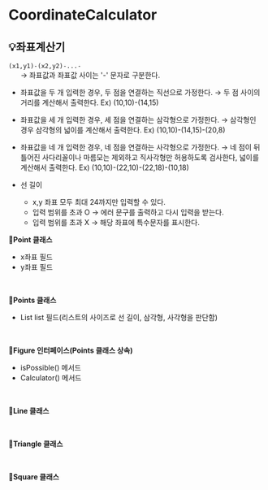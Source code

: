 # CoordinateCalculator

## 💡좌표계산기




`(x1,y1)-(x2,y2)-...-` <br>
&nbsp; &nbsp; &nbsp; → 좌표값과 좌표값 사이는 '-' 문자로 구분한다.

- 좌표값을 두 개 입력한 경우, 두 점을 연결하는 직선으로 가정한다. → 두 점 사이의 거리를 계산해서 출력한다. Ex) (10,10)-(14,15)
- 좌표값을 세 개 입력한 경우, 세 점을 연결하는 삼각형으로 가정한다. → 삼각형인 경우 삼각형의 넓이를 계산해서 출력한다. Ex) (10,10)-(14,15)-(20,8)
- 좌표값을 네 개 입력한 경우, 네 점을 연결하는 사각형으로 가정한다. → 네 점이 뒤틀어진 사다리꼴이나 마름모는 제외하고 직사각형만 허용하도록 검사한다, 넓이를 계산해서 출력한다. Ex) (10,10)-(22,10)-(22,18)-(10,18)

- 선 길이
    - x,y 좌표 모두 최대 24까지만 입력할 수 있다.
    - 입력 범위를 초과 O → 에러 문구를 출력하고 다시 입력을 받는다.
    - 입력 범위를 초과 X → 해당 좌표에 특수문자를 표시한다.

  
<strong>🔎Point 클래스</strong>
- x좌표 필드
- y좌표 필드

<br>

<strong>🔎Points 클래스</strong>
- List<Point> list 필드(리스트의 사이즈로 선 길이, 삼각형, 사각형을 판단함)

<br>

<strong>📌Figure 인터페이스(Points 클래스 상속)</strong>

- isPossible() 메서드
- Calculator() 메서드

<br>

<strong>🔎Line 클래스</strong>

<br>

<strong>🔎Triangle 클래스</strong>

<br>

<strong>🔎Square 클래스</strong>

